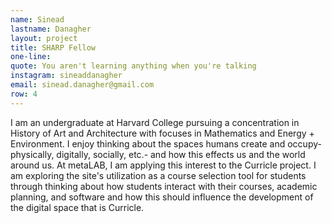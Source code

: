 ```yaml
---
name: Sinead
lastname: Danagher
layout: project
title: SHARP Fellow
one-line: 
quote: You aren't learning anything when you're talking
instagram: sineaddanagher
email: sinead.danagher@gmail.com
row: 4
---
```

I am an undergraduate at Harvard College pursuing a concentration in History of Art and Architecture with focuses in Mathematics and Energy + Environment. I enjoy thinking about the spaces humans create and occupy- physically, digitally, socially, etc.- and how this effects us and the world around us. At metaLAB, I am applying this interest to the Curricle project. I am exploring the site's utilization as a course selection tool for students through thinking about how students interact with their courses, academic planning, and software and how this should influence the development of the digital space that is Curricle.
